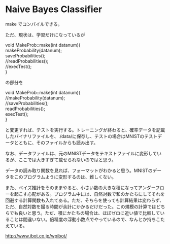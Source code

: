 # Naive Bayes Classifier

make 
でコンパイルできる。

ただ、現状は、学習だけになっているが

void MakeProb::make(int datanum){  
    makeProbability(datanum);  
    saveProbabilities();  
    //readProbabilities();  
    //execTest();  
}  

の部分を

void MakeProb::make(int datanum){  
    //makeProbability(datanum);  
    //saveProbabilities();  
    readProbabilities();  
    execTest();  
}  

と変更すれば、テストを実行する。トレーニングが終わると、確率データを記載したバイナリファイルを、./data/に保存し、テストの場合はMNISTのテストデータとともに、そのファイルからも読み出す。

なお、データファイルは、元のMNISTデータをテキストファイルに変形しているが、ここでは大きすぎて載せられないのではと思う。

データの読み取り関数を見れば、フォーマットがわかると思う。MNISTのデータをこのプログラムように変形するのは、難しくない。

また、ベイズ推計をそのままやると、小さい数の大きな積になってアンダーフローを起こす心配がある。プログラム中には、自然対数で和のかたちにしてそれを回避する計算関数も入れてある。ただ、そちらを使っても計算結果は変わらず、ただ、自然対数を撮る時間が余計にかかるだけだった。この規模の計算ではどちらでも良いと思う。ただ、積にかたちの場合は、ほぼゼロに近い値で比較していることは間違いない。倍精度の浮動小数点でやっているので、なんとか持ちこたえている。

http://www.ibot.co.jp/wpibot/
